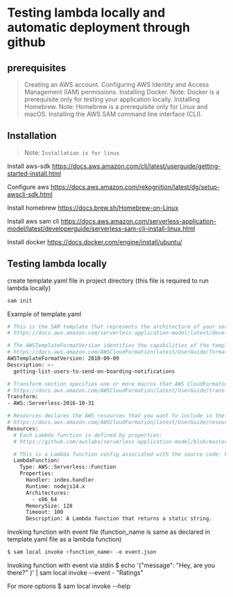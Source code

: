 # Testing lambda locally and automatic deployment through github

## prerequisites
> Creating an AWS account.
> Configuring AWS Identity and Access Management (IAM) permissions.
> Installing Docker. Note: Docker is a prerequisite only for testing your application locally.
> Installing Homebrew. Note: Homebrew is a prerequisite only for Linux and macOS.
> Installing the AWS SAM command line interface (CLI).

## Installation

> Note: `Installation is for linux`

Install aws-sdk
https://docs.aws.amazon.com/cli/latest/userguide/getting-started-install.html

Configure aws
https://docs.aws.amazon.com/rekognition/latest/dg/setup-awscli-sdk.html

Install homebrew 
https://docs.brew.sh/Homebrew-on-Linux

Install aws sam cli
https://docs.aws.amazon.com/serverless-application-model/latest/developerguide/serverless-sam-cli-install-linux.html

Install docker
https://docs.docker.com/engine/install/ubuntu/

## Testing lambda locally

create template.yaml file in project directory (this file is required to run lambda locally)
```sh
sam init
```

Example of template.yaml
```sh
# This is the SAM template that represents the architecture of your serverless application
# https://docs.aws.amazon.com/serverless-application-model/latest/developerguide/serverless-sam-template-basics.html

# The AWSTemplateFormatVersion identifies the capabilities of the template
# https://docs.aws.amazon.com/AWSCloudFormation/latest/UserGuide/format-version-structure.html
AWSTemplateFormatVersion: 2010-09-09
Description: >-
  getting-list-users-to-send-on-boarding-notifications

# Transform section specifies one or more macros that AWS CloudFormation uses to process your template
# https://docs.aws.amazon.com/AWSCloudFormation/latest/UserGuide/transform-section-structure.html
Transform:
- AWS::Serverless-2016-10-31

# Resources declares the AWS resources that you want to include in the stack
# https://docs.aws.amazon.com/AWSCloudFormation/latest/UserGuide/resources-section-structure.html
Resources:
  # Each Lambda function is defined by properties:
  # https://github.com/awslabs/serverless-application-model/blob/master/versions/2016-10-31.md#awsserverlessfunction

  # This is a Lambda function config associated with the source code: hello-from-lambda.js
  LambdaFunction:
    Type: AWS::Serverless::Function
    Properties:
      Handler: index.handler
      Runtime: nodejs14.x
      Architectures:
        - x86_64
      MemorySize: 128
      Timeout: 100
      Description: A Lambda function that returns a static string.
```

Invoking function with event file (function_name is same as declared in template.yaml file as a lambda function)
 ```sh
$ sam local invoke <function_name> -e event.json
```

Invoking function with event via stdin
$ echo '{"message": "Hey, are you there?" }' | sam local invoke --event - "Ratings"

For more options
$ sam local invoke --help